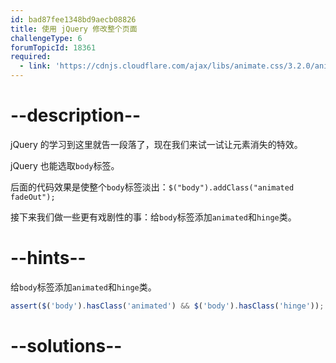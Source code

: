```yaml
---
id: bad87fee1348bd9aecb08826
title: 使用 jQuery 修改整个页面
challengeType: 6
forumTopicId: 18361
required:
  - link: 'https://cdnjs.cloudflare.com/ajax/libs/animate.css/3.2.0/animate.css'
---
```


# --description--

jQuery 的学习到这里就告一段落了，现在我们来试一试让元素消失的特效。

jQuery 也能选取`body`标签。

后面的代码效果是使整个`body`标签淡出：`$("body").addClass("animated fadeOut");`

接下来我们做一些更有戏剧性的事：给`body`标签添加`animated`和`hinge`类。

# --hints--

给`body`标签添加`animated`和`hinge`类。

```js
assert($('body').hasClass('animated') && $('body').hasClass('hinge'));
```

# --solutions--

